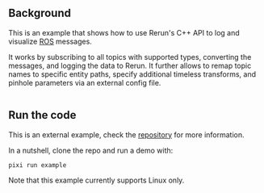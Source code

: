 <!--[metadata]
title = "ROS Bridge"
source = "https://github.com/rerun-io/cpp-example-ros-bridge"
tags = ["2D", "3D", "mesh", "pinhole-camera", "ros", "time-series", "C++"]
thumbnail = "https://static.rerun.io/ros_bridge/121f72ebaea57a1b895196a5587fd1a428a9fd0e/480w.png"
thumbnail_dimensions = [480, 480]
-->

## Background

This is an example that shows how to use Rerun's C++ API to log and visualize [ROS](https://www.ros.org/) messages.

It works by subscribing to all topics with supported types, converting the messages, and logging the data to Rerun. It further allows to remap topic names to specific entity paths, specify additional timeless transforms, and pinhole parameters via an external config file.


<picture>
  <img src="https://static.rerun.io/ros_bridge_screenshot/42bcbe797ff18079678b08a6ee0551fcdb7f054b/full.png" alt="">
  <source media="(max-width: 480px)" srcset="https://static.rerun.io/ros_bridge_screenshot/42bcbe797ff18079678b08a6ee0551fcdb7f054b/480w.png">
  <source media="(max-width: 768px)" srcset="https://static.rerun.io/ros_bridge_screenshot/42bcbe797ff18079678b08a6ee0551fcdb7f054b/768w.png">
  <source media="(max-width: 1024px)" srcset="https://static.rerun.io/ros_bridge_screenshot/42bcbe797ff18079678b08a6ee0551fcdb7f054b/1024w.png">
  <source media="(max-width: 1200px)" srcset="https://static.rerun.io/ros_bridge_screenshot/42bcbe797ff18079678b08a6ee0551fcdb7f054b/1200w.png">
</picture>

## Run the code

This is an external example, check the [repository](https://github.com/rerun-io/cpp-example-ros-bridge) for more information.

In a nutshell, clone the repo and run a demo with:

```
pixi run example
```

Note that this example currently supports Linux only.
